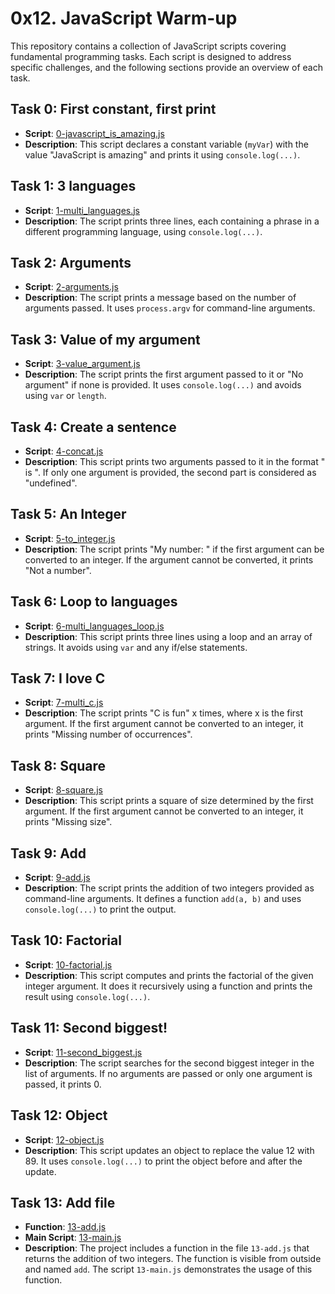 # 0x12. JavaScript Warm-up

This repository contains a collection of JavaScript scripts covering fundamental programming tasks. Each script is designed to address specific challenges, and the following sections provide an overview of each task.

## Task 0: First constant, first print
- **Script**: [0-javascript_is_amazing.js](./0x12-javascript-warm_up/0-javascript_is_amazing.js)
- **Description**: This script declares a constant variable (`myVar`) with the value "JavaScript is amazing" and prints it using `console.log(...)`.

## Task 1: 3 languages
- **Script**: [1-multi_languages.js](./0x12-javascript-warm_up/1-multi_languages.js)
- **Description**: The script prints three lines, each containing a phrase in a different programming language, using `console.log(...)`.

## Task 2: Arguments
- **Script**: [2-arguments.js](./0x12-javascript-warm_up/2-arguments.js)
- **Description**: The script prints a message based on the number of arguments passed. It uses `process.argv` for command-line arguments.

## Task 3: Value of my argument
- **Script**: [3-value_argument.js](./0x12-javascript-warm_up/3-value_argument.js)
- **Description**: The script prints the first argument passed to it or "No argument" if none is provided. It uses `console.log(...)` and avoids using `var` or `length`.

## Task 4: Create a sentence
- **Script**: [4-concat.js](./0x12-javascript-warm_up/4-concat.js)
- **Description**: This script prints two arguments passed to it in the format " is ". If only one argument is provided, the second part is considered as "undefined".

## Task 5: An Integer
- **Script**: [5-to_integer.js](./0x12-javascript-warm_up/5-to_integer.js)
- **Description**: The script prints "My number: <first argument converted to an integer>" if the first argument can be converted to an integer. If the argument cannot be converted, it prints "Not a number".

## Task 6: Loop to languages
- **Script**: [6-multi_languages_loop.js](./0x12-javascript-warm_up/6-multi_languages_loop.js)
- **Description**: This script prints three lines using a loop and an array of strings. It avoids using `var` and any if/else statements.

## Task 7: I love C
- **Script**: [7-multi_c.js](./0x12-javascript-warm_up/7-multi_c.js)
- **Description**: The script prints "C is fun" x times, where x is the first argument. If the first argument cannot be converted to an integer, it prints "Missing number of occurrences".

## Task 8: Square
- **Script**: [8-square.js](./0x12-javascript-warm_up/8-square.js)
- **Description**: This script prints a square of size determined by the first argument. If the first argument cannot be converted to an integer, it prints "Missing size".

## Task 9: Add
- **Script**: [9-add.js](./0x12-javascript-warm_up/9-add.js)
- **Description**: The script prints the addition of two integers provided as command-line arguments. It defines a function `add(a, b)` and uses `console.log(...)` to print the output.

## Task 10: Factorial
- **Script**: [10-factorial.js](./0x12-javascript-warm_up/10-factorial.js)
- **Description**: This script computes and prints the factorial of the given integer argument. It does it recursively using a function and prints the result using `console.log(...)`.

## Task 11: Second biggest!
- **Script**: [11-second_biggest.js](./0x12-javascript-warm_up/11-second_biggest.js)
- **Description**: The script searches for the second biggest integer in the list of arguments. If no arguments are passed or only one argument is passed, it prints 0.

## Task 12: Object
- **Script**: [12-object.js](./0x12-javascript-warm_up/12-object.js)
- **Description**: This script updates an object to replace the value 12 with 89. It uses `console.log(...)` to print the object before and after the update.

## Task 13: Add file
- **Function**: [13-add.js](./0x12-javascript-warm_up/13-add.js)
- **Main Script**: [13-main.js](./0x12-javascript-warm_up/13-main.js)
- **Description**: The project includes a function in the file `13-add.js` that returns the addition of two integers. The function is visible from outside and named `add`. The script `13-main.js` demonstrates the usage of this function.

<!-- Add more sections for any additional tasks -->


